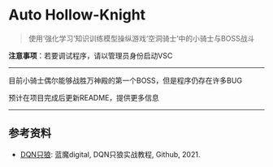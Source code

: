 # Auto Hollow-Knight

>使用‘强化学习’知识训练模型操纵游戏‘空洞骑士’中的小骑士与BOSS战斗

**注意事项**：若要调试程序，请以管理员身份启动VSC

---

目前小骑士偶尔能够战胜万神殿的第一个BOSS，但是程序仍存在许多BUG

预计在项目完成后更新README，提供更多信息

---

## 参考资料

- [DQN只狼](https://github.com/analoganddigital/DQN_play_sekiro/blob/main/README.md): 蓝魔digital, DQN只狼实战教程, Github, 2021.
